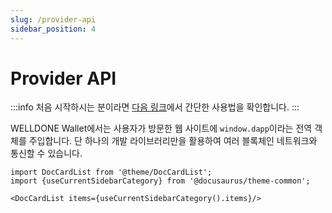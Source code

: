 ```yaml
---
slug: /provider-api
sidebar_position: 4
---
```


# Provider API

:::info
처음 시작하시는 분이라면 [다음 링크](https://docs.welldonestudio.io/docs/getting-started)에서 간단한 사용법을 확인합니다.
:::

WELLDONE Wallet에서는 사용자가 방문한 웹 사이트에 `window.dapp`이라는 전역 객체를 주입합니다. 단 하나의 개발 라이브러리만을 활용하여 여러 블록체인 네트워크와 통신할 수 있습니다.

```mdx-code-block
import DocCardList from '@theme/DocCardList';
import {useCurrentSidebarCategory} from '@docusaurus/theme-common';

<DocCardList items={useCurrentSidebarCategory().items}/>
```
